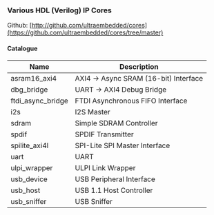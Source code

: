### Various HDL (Verilog) IP Cores

Github:   [http://github.com/ultraembedded/cores](https://github.com/ultraembedded/cores/tree/master)


#### Catalogue

| Name | Description   |
| ---- | ------------- |
| asram16_axi4 | AXI4 -> Async SRAM (16-bit) Interface |
| dbg_bridge | UART -> AXI4 Debug Bridge |
| ftdi_async_bridge | FTDI Asynchronous FIFO Interface |
| i2s | I2S Master |
| sdram | Simple SDRAM Controller |
| spdif | SPDIF Transmitter |
| spilite_axi4l | SPI-Lite SPI Master Interface |
| uart | UART |
| ulpi_wrapper | ULPI Link Wrapper |
| usb_device | USB Peripheral Interface |
| usb_host | USB 1.1 Host Controller |
| usb_sniffer | USB Sniffer |
